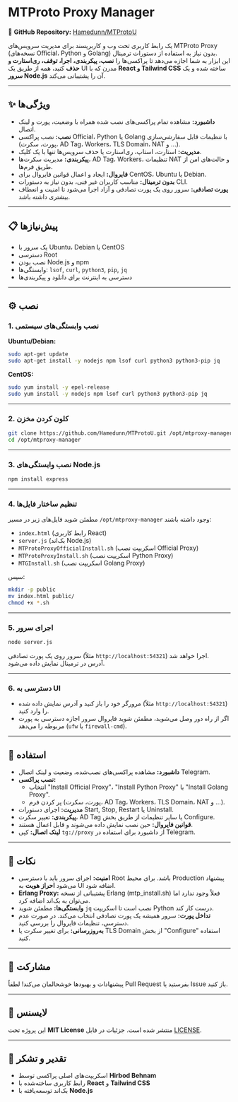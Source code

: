 # MTProto Proxy Manager
📌 **GitHub Repository:** [Hamedunn/MTProtoU](https://github.com/Hamedunn/MTProtoU)


یک رابط کاربری تحت وب و کاربرپسند برای مدیریت سرویس‌های MTProto Proxy (نسخه‌های Official، Python و Golang) بدون نیاز به استفاده از دستورات ترمینال.  
این ابزار به شما اجازه می‌دهد تا پراکسی‌ها را **نصب، پیکربندی، اجرا، توقف، ری‌استارت و حذف** کنید، همه از طریق یک UI مدرن که با **React و Tailwind CSS** ساخته شده و یک **سرور Node.js** آن را پشتیبانی می‌کند.

---

## ✨ ویژگی‌ها

- **داشبورد:** مشاهده تمام پراکسی‌های نصب شده همراه با وضعیت، پورت و لینک اتصال.  
- **نصب:** نصب پراکسی Official، Python یا Golang با تنظیمات قابل سفارشی‌سازی (پورت، سکرت، AD Tag، Workers، TLS Domain، NAT و ...).  
- **مدیریت:** استارت، استاپ، ری‌استارت یا حذف سرویس‌ها تنها با یک کلیک.  
- **پیکربندی:** مدیریت سکرت‌ها، AD Tag، Workers، تنظیمات NAT و حالت‌های امن از طریق فرم‌ها.  
- **فایروال:** ایجاد و اعمال قوانین فایروال برای CentOS، Ubuntu یا Debian.  
- **بدون ترمینال:** مناسب کاربران غیر فنی، بدون نیاز به دستورات CLI.  
- **پورت تصادفی:** سرور روی یک پورت تصادفی و آزاد اجرا می‌شود تا امنیت و انعطاف بیشتری داشته باشد.  

---

## 📋 پیش‌نیازها

- یک سرور با Ubuntu، Debian یا CentOS  
- دسترسی Root  
- نصب بودن Node.js و npm  
- وابستگی‌ها: `lsof`, `curl`, `python3`, `pip`, `jq`  
- دسترسی به اینترنت برای دانلود و پیکربندی‌ها  

---

## ⚙️ نصب

### 1. نصب وابستگی‌های سیستمی

**Ubuntu/Debian:**
```bash
sudo apt-get update
sudo apt-get install -y nodejs npm lsof curl python3 python3-pip jq
```

**CentOS:**
```bash
sudo yum install -y epel-release
sudo yum install -y nodejs npm lsof curl python3 python3-pip jq
```

---

### 2. کلون کردن مخزن
```bash
git clone https://github.com/Hamedunn/MTProtoU.git /opt/mtproxy-manager
cd /opt/mtproxy-manager
```

---

### 3. نصب وابستگی‌های Node.js
```bash
npm install express
```

---

### 4. تنظیم ساختار فایل‌ها
مطمئن شوید فایل‌های زیر در مسیر `/opt/mtproxy-manager` وجود داشته باشند:
- `index.html` (رابط کاربری React)
- `server.js` (بک‌اند Node.js)
- `MTProtoProxyOfficialInstall.sh` (اسکریپت نصب Official Proxy)
- `MTProtoProxyInstall.sh` (اسکریپت نصب Python Proxy)
- `MTGInstall.sh` (اسکریپت نصب Golang Proxy)

سپس:

```bash
mkdir -p public
mv index.html public/
chmod +x *.sh
```

---

### 5. اجرای سرور
```bash
node server.js
```

سرور روی یک پورت تصادفی (مثلاً `http://localhost:54321`) اجرا خواهد شد.  
آدرس در ترمینال نمایش داده می‌شود.

---

### 6. دسترسی به UI
- مرورگر خود را باز کنید و آدرس نمایش داده شده (مثلاً `http://localhost:54321`) را وارد کنید.  
- اگر از راه دور وصل می‌شوید، مطمئن شوید فایروال سرور اجازه دسترسی به پورت مربوطه را می‌دهد (`ufw` یا `firewall-cmd`).  

---

## 🚀 استفاده

- **داشبورد:** مشاهده پراکسی‌های نصب‌شده، وضعیت و لینک اتصال Telegram.  
- **نصب پراکسی:**  
  - انتخاب "Install Official Proxy"، "Install Python Proxy" یا "Install Golang Proxy".  
  - پر کردن فرم (پورت، سکرت، AD Tag، Workers، TLS Domain، NAT و ...).  
- **مدیریت:** اجرای دستورات Start, Stop, Restart یا Uninstall.  
- **پیکربندی:** تغییر سکرت، AD Tag یا سایر تنظیمات از طریق بخش Configure.  
- **قوانین فایروال:** حین نصب نمایش داده می‌شوند و قابل اعمال هستند.  
- **لینک اتصال:** کپی `tg://proxy` از داشبورد برای استفاده در Telegram.  

---

## 📌 نکات

- **امنیت:** اجرای سرور باید با دسترسی Root باشد. برای محیط Production پیشنهاد می‌شود **احراز هویت** به UI اضافه شود.  
- **Erlang Proxy:** پشتیبانی از نسخه Erlang (mtp_install.sh) فعلاً وجود ندارد اما می‌توان به بک‌اند اضافه کرد.  
- **وابستگی‌ها:** مطمئن شوید `jq` نصب است تا اسکریپت Python درست کار کند.  
- **تداخل پورت:** سرور همیشه یک پورت تصادفی انتخاب می‌کند. در صورت عدم دسترسی، تنظیمات فایروال را بررسی کنید.  
- **به‌روزرسانی:** برای تغییر سکرت یا TLS Domain از بخش "Configure" استفاده کنید.  

---

## 🤝 مشارکت

پیشنهادات و بهبودها خوشحالمان می‌کند! لطفاً Pull Request بفرستید یا Issue باز کنید.  

---

## 📄 لایسنس

این پروژه تحت **MIT License** منتشر شده است. جزئیات در فایل [LICENSE](LICENSE).  

---

## 🙏 تقدیر و تشکر

- اسکریپت‌های اصلی پراکسی توسط **Hirbod Behnam**  
- رابط کاربری ساخته‌شده با **React** و **Tailwind CSS**  
- بک‌اند توسعه‌یافته با **Node.js**  
